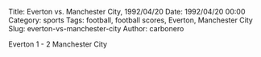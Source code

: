 Title: Everton vs. Manchester City, 1992/04/20
Date: 1992/04/20 00:00
Category: sports
Tags: football, football scores, Everton, Manchester City
Slug: everton-vs-manchester-city
Author: carbonero


Everton 1 - 2 Manchester City
